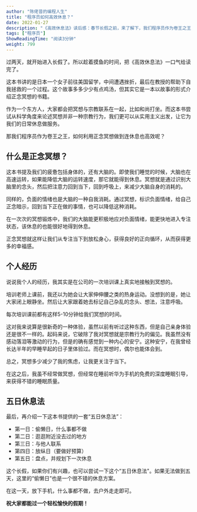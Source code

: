 ```yaml
---
author: "陈佬昔的编程人生"
title: "程序员如何高效休息？"
date: 2022-01-27
description: "《高效休息法》读后感：春节长假之前，来了解下，我们程序员作为卷王之王，如何利用正念冥想做到连休息也高效呢？"
tags: ["程序员"]
ShowReadingTime: "阅读3分钟"
weight: 799
---
```

过两天，就开始进入长假了。所以趁着摸鱼的时间，把《高效休息法》一口气给读完了。

这本书讲的是日本一个女子前往美国留学，中间遭遇挫折，最后在教授的帮助下自我拯救的一个过程。这个故事多多少少有点鸡汤，但其实它是一本以故事的形式介绍正念冥想的书籍。

作为一个东方人，大家都会把冥想与宗教联系在一起，比如和尚打坐。而这本书尝试从科学角度来论述冥想并非一种宗教行为，我们更可以从实用主义出发，让它为我们的日常休息做服务。

那我们程序员作为卷王之王，如何利用正念冥想做到连休息也高效呢？

什么是正念冥想？
--------

这本书提及我们的疲惫包括身体的，还有大脑的。即使我们睡觉的时候，大脑也在高速运转，如果能降低大脑的运转速度，那它就能得到休息。冥想就是通过识别大脑里的念头，然后把注意力回到当下，回到呼吸上，来减少大脑自身的消耗的。

同样的，负面的情绪也是大脑的一种自我消耗。通过冥想，标识负面情绪，给自己正念暗示，回到当下正在做的事情，也可以降低这种消耗。

在一次次的冥想锻炼中，我们的大脑能更积极地应对负面情绪，能更快地进入专注状态，该休息的也能很好地得到休息。

正念冥想就这样让我们从专注当下到放松身心，获得良好的正向循环，从而获得更多的幸福感。

个人经历
----

说说我个人的经历，我其实是在公司的一次培训课上真实地接触到冥想的。

培训老师上课前，我还以为她会让大家伸伸腰之类的热身运动。没想到的是，她让大家闭上眼静坐。然后让大家跟着她去标记自己杂乱的念头、想法，注意呼吸。

每次培训课前都有这样5-10分钟给我们冥想的时间。

这对我来说算是很新奇的一种体验，虽然以前有听过这种东西，但是自己亲身体验还是很不一样的。起码来说，它破除了我对冥想就是宗教行为的偏见。我虽然没有感动落泪等激动的行为，但是的确有感觉到一种内心的安宁。这种安宁，在我曾经长达半年的早睡早起的日子里体验过。而在冥想时，偶尔也能体会到。

总之，冥想多少减少了我的焦虑，让我更关注于当下。

在这之后，我虽不经常做冥想，但经常在睡前听华为手机的免费的深度睡眠引导，来获得不错的睡眠质量。

五日休息法
-----

最后，再介绍一下这本书提供的一套“五日休息法”：

*   第一日：偷懒日，什么事都不做
*   第二日：逛逛附近没去过的地方
*   第三日：与他人联系
*   第四日：放纵日（要做好预算）
*   第五日：盘点，并规划下一次休息

这个长假，如果你们有兴趣，也可以尝试一下这个“五日休息法"。如果无法做到五天，这里的“偷懒日”也是一个很不错的休息方案。

在这一天，放下手机，什么事都不做，去户外走走即可。

**祝大家都能过一个轻松愉快的假期！**